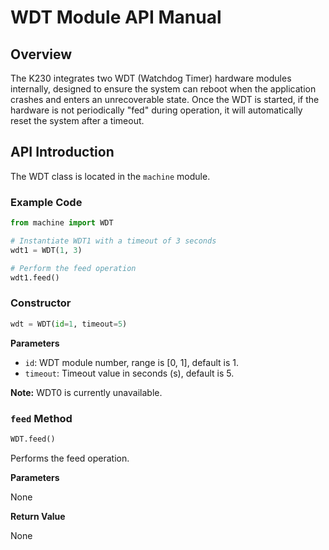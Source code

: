 # WDT Module API Manual

## Overview

The K230 integrates two WDT (Watchdog Timer) hardware modules internally, designed to ensure the system can reboot when the application crashes and enters an unrecoverable state. Once the WDT is started, if the hardware is not periodically "fed" during operation, it will automatically reset the system after a timeout.

## API Introduction

The WDT class is located in the `machine` module.

### Example Code

```python
from machine import WDT

# Instantiate WDT1 with a timeout of 3 seconds
wdt1 = WDT(1, 3)

# Perform the feed operation
wdt1.feed()
```

### Constructor

```python
wdt = WDT(id=1, timeout=5)
```

**Parameters**

- `id`: WDT module number, range is [0, 1], default is 1.
- `timeout`: Timeout value in seconds (s), default is 5.

**Note:** WDT0 is currently unavailable.

### `feed` Method

```python
WDT.feed()
```

Performs the feed operation.

**Parameters**

None

**Return Value**

None
